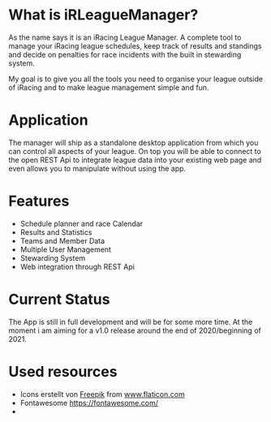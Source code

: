 # What is iRLeagueManager?
As the name says it is an iRacing League Manager.
A complete tool to manage your iRacing league schedules, 
keep track of results and standings and decide on penalties for race incidents with the built in stewarding system.

My goal is to give you all the tools you need to organise your league outside of iRacing and to make league management simple and fun.

# Application
The manager will ship as a standalone desktop application from which you can control all aspects of your league.
On top you will be able to connect to the open REST Api to integrate league data into your existing web page and even allows you to manipulate without using the app.

# Features
- Schedule planner and race Calendar
- Results and Statistics
- Teams and Member Data
- Multiple User Management
- Stewarding System
- Web integration through REST Api

# Current Status
The App is still in full development and will be for some more time.
At the moment i am aiming for a v1.0 release around the end of 2020/beginning of 2021.
  
# Used resources
- <div>Icons erstellt von <a href="https://www.flaticon.com/de/autoren/freepik" title="Freepik">Freepik</a> from <a href="https://www.flaticon.com/de/" title="Flaticon">www.flaticon.com</a></div>
- Fontawesome https://fontawesome.com/
- 
